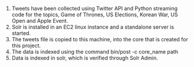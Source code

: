 1. Tweets have been collected using Twitter API and Python streaming code for the topics, Game of Thrones, US Elections, Korean War, US Open and Apple Event.
2. Solr is installed in an EC2 linux instance and a standalone server is started.
3. The tweets file is copied to this machine, into the core that is created for this project.
4. The data is indexed using the command bin/post -c core_name path
5. Data is indexed in solr, which is verified through Solr Admin.
